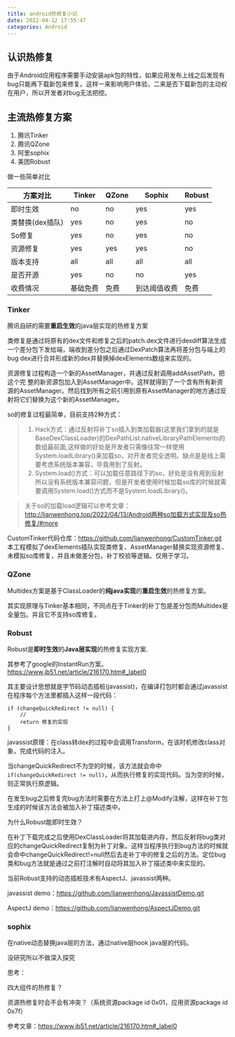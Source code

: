 ```yaml
---
title: android热修复小记
date: 2022-04-12 17:55:47
categories: Android
---
```

## 认识热修复

由于Android应用程序需要手动安装apk包的特性，如果应用发布上线之后发现有bug只能再下载新包来修复。这样一来影响用户体验，二来是否下载新包的主动权在用户，所以开发者对bug无法把控。

## 主流热修复方案

1. 腾讯Tinker
2. 腾讯QZone
3. 阿里sophix
4. 美团Robust

<!-- more -->


做一些简单对比


| 方案对比        | Tinker   | QZone | Sophix       | Robust |
| ----------------- | ---------- | ------- | -------------- | -------- |
| 即时生效        | no       | no    | yes          | yes    |
| 类替换(dex插队) | yes      | no    | yes          | no     |
| So修复          | yes      | no    | yes          | no     |
| 资源修复        | yes      | yes   | yes          | no     |
| 版本支持        | all      | all   | all          | all    |
| 是否开源        | yes      | no    | no           | yes    |
| 收费情况        | 基础免费 | 免费  | 到达阈值收费 | 免费   |

### Tinker

腾讯自研的需要**重启生效**的java层实现的热修复方案

类修复是通过将原有的dex文件和修复之后的patch.dex文件进行dexdiff算法生成一个差分包下发给端，端收到差分包之后通过DexPatch算法再将差分包与端上的bug dex进行合并形成新的dex并替换掉dexElements数组来实现的。

资源修复过程构造一个新的AssetManager，并通过反射调用addAssetPath，把这个完 整的新资源包加入到AssetManager中。这样就得到了一个含有所有新资源的AssetManager。然后找到所有之前引用到原有AssetManager的地方通过反射将它们替换为这个新的AssetManager。

so的修复过程最简单，目前支持2种方式：

> 1. Hack方式：通过反射将补丁so插入到类加载器(这里我们拿到的就是BaseDexClassLoader)的DexPathList.nativeLibraryPathElements的数组最前面,这样做的好处是开发者只需像往常一样使用System.loadLibrary()来加载so，对开发者完全透明。缺点是是线上需要考虑系统版本兼容，毕竟用到了反射。
> 2. System.load()方式：可以加载任意路径下的so，好处是没有用到反射所以没有系统版本兼容问题，但是开发者使用时候加载so库的时候就需要调用System.load()方式而不是System.loadLibrary()。

> 关于so的加载load逻辑可以参考文章：http://lianwenhong.top/2022/04/13/Android两种so加载方式实现及so热修复/#more

CustomTinker代码仓库：https://github.com/lianwenhong/CustomTinker.git
本工程模拟了dexElements插队实现类修复、AssetManager替换实现资源修复、未模拟so库修复，并且未做差分包，补丁校验等逻辑。仅用于学习。

### QZone

Multidex方案是基于ClassLoader的**纯java实现**的**重启生效**的热修复方案。

其实现原理与Tinker基本相同，不同点在于Tinker的补丁包是差分包而Multidex是全量包。并且它不支持so库修复。

### Robust

Robust是**即时生效**的**Java层实现**的热修复实现方案.

其参考了google的InstantRun方案。https://www.jb51.net/article/216170.htm#_label0

其主要设计思想就是字节码动态插桩(javassist)，在编译打包时都会通过javassist在程序每个方法里都插入这样一段代码：

```
if (changeQuickRedirect != null) {
    //
    return 修复的实现
}
```

javassist原理：在class转dex的过程中会调用Transform，在该时机修改class对象，完成代码的注入。

当changeQuickRedirect不为空的时候，该方法就会命中`if(changeQuickRedirect != null)`，从而执行修复的实现代码。当为空的时候，则正常执行原逻辑。

在发生bug之后修复完bug方法时需要在方法上打上@Modify注解，这样在补丁包生成的时候该方法会被加入补丁描述类中。

为什么Robust能即时生效？

在补丁下载完成之后使用DexClassLoader将其加载进内存，然后反射将bug类对应的changeQuickRedirect复制为补丁对象。这样当程序执行到bug方法的时候就会命中changeQuickRedirect!=null然后去走补丁中的修复之后的方法。定位bug类和bug方法就是通过之前打注解时自动将其加入补丁描述类中来实现的。

当前Robust支持的动态插桩技术有AspectJ、javassist两种。

javassist demo：https://github.com/lianwenhong/JavassistDemo.git

AspectJ demo：https://github.com/lianwenhong/AspectJDemo.git

### sophix

在native动态替换java层的方法，通过native层hook java层的代码。

没研究所以不做深入探究

思考：

四大组件的热修复？

资源热修复时会不会有冲突？（系统资源package id 0x01，应用资源package id 0x7f）

参考文章：https://www.jb51.net/article/216170.htm#_label0
